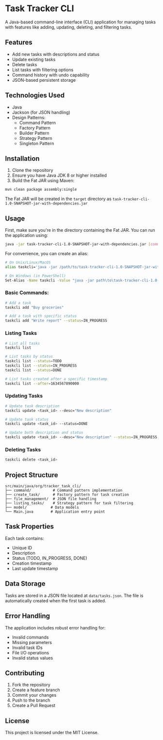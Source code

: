 # Task Tracker CLI

A Java-based command-line interface (CLI) application for managing tasks with features like adding, updating, deleting, and filtering tasks.

## Features

- Add new tasks with descriptions and status
- Update existing tasks
- Delete tasks
- List tasks with filtering options
- Command history with undo capability
- JSON-based persistent storage

## Technologies Used

- Java
- Jackson (for JSON handling)
- Design Patterns:
  - Command Pattern
  - Factory Pattern
  - Builder Pattern
  - Strategy Pattern
  - Singleton Pattern

## Installation

1. Clone the repository
2. Ensure you have Java JDK 8 or higher installed
3. Build the Fat JAR using Maven:
```bash
mvn clean package assembly:single
```
The Fat JAR will be created in the `target` directory as `task-tracker-cli-1.0-SNAPSHOT-jar-with-dependencies.jar`

## Usage

First, make sure you're in the directory containing the Fat JAR. You can run the application using:

```bash
java -jar task-tracker-cli-1.0-SNAPSHOT-jar-with-dependencies.jar [command] [arguments]
```

For convenience, you can create an alias:
```bash
# On Unix/Linux/MacOS
alias taskcli='java -jar /path/to/task-tracker-cli-1.0-SNAPSHOT-jar-with-dependencies.jar'

# On Windows (in PowerShell)
Set-Alias -Name taskcli -Value "java -jar path\to\task-tracker-cli-1.0-SNAPSHOT-jar-with-dependencies.jar"
```

### Basic Commands:

```bash
# Add a task
taskcli add "Buy groceries"

# Add a task with specific status
taskcli add "Write report" --status=IN_PROGRESS
```

### Listing Tasks

```bash
# List all tasks
taskcli list

# List tasks by status
taskcli list --status=TODO
taskcli list --status=IN_PROGRESS
taskcli list --status=DONE

# List tasks created after a specific timestamp
taskcli list --after=1634567890000
```

### Updating Tasks

```bash
# Update task description
taskcli update <task_id> --desc="New description"

# Update task status
taskcli update <task_id> --status=DONE

# Update both description and status
taskcli update <task_id> --desc="New description" --status=IN_PROGRESS
```

### Deleting Tasks

```bash
taskcli delete <task_id>
```

## Project Structure

```
src/main/java/org/tracker_task_cli/
├── command/          # Command pattern implementation
├── create_task/      # Factory pattern for task creation
├── file_management/  # JSON file handling
├── listing_tasks/    # Strategy pattern for task filtering
├── model/           # Data models
└── Main.java        # Application entry point
```

## Task Properties

Each task contains:
- Unique ID
- Description
- Status (TODO, IN_PROGRESS, DONE)
- Creation timestamp
- Last update timestamp

## Data Storage

Tasks are stored in a JSON file located at `data/tasks.json`. The file is automatically created when the first task is added.

## Error Handling

The application includes robust error handling for:
- Invalid commands
- Missing parameters
- Invalid task IDs
- File I/O operations
- Invalid status values

## Contributing

1. Fork the repository
2. Create a feature branch
3. Commit your changes
4. Push to the branch
5. Create a Pull Request

## License

This project is licensed under the MIT License.